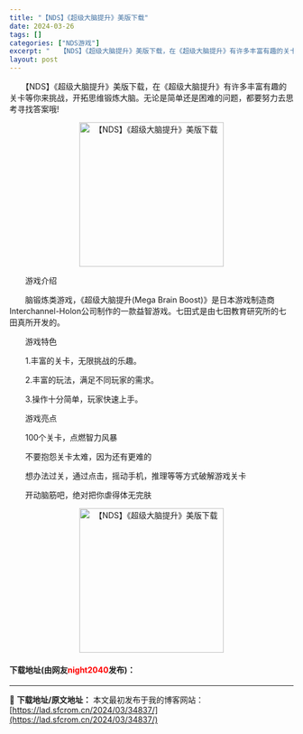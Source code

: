 ```yaml
---
title: "【NDS】《超级大脑提升》美版下载"
date: 2024-03-26
tags: []
categories: ["NDS游戏"]
excerpt: "　　【NDS】《超级大脑提升》美版下载，在《超级大脑提升》有许多丰富有趣的关卡等你来挑战，开拓思维锻炼大脑。无论是简单还是困难的问题，都要努力去思考寻找答案哦! 　　游戏介绍 　　脑锻炼类游戏，《超级大脑提升(Mega Brain Boost)》是日本游戏制造商Interchannel-Holon公&hellip;"
layout: post
---
```


 <p>　　【NDS】《超级大脑提升》美版下载，在《超级大脑提升》有许多丰富有趣的关卡等你来挑战，开拓思维锻炼大脑。无论是简单还是困难的问题，都要努力去思考寻找答案哦!</p> <p align="center"><img align="" border="0" src="https://lad.sfcrom.cn/wp-content/uploads/2024/03/20240326_660229b6a629c.jpg" width="256" alt="【NDS】《超级大脑提升》美版下载" /></p> <p>　　游戏介绍</p> <p>　　脑锻炼类游戏，《超级大脑提升(Mega Brain Boost)》是日本游戏制造商Interchannel-Holon公司制作的一款益智游戏。七田式是由七田教育研究所的七田真所开发的。</p> <p>　　游戏特色</p> <p>　　1.丰富的关卡，无限挑战的乐趣。</p> <p>　　2.丰富的玩法，满足不同玩家的需求。</p> <p>　　3.操作十分简单，玩家快速上手。</p> <p>　　游戏亮点</p> <p>　　100个关卡，点燃智力风暴</p> <p>　　不要抱怨关卡太难，因为还有更难的</p> <p>　　想办法过关，通过点击，摇动手机，推理等等方式破解游戏关卡</p> <p>　　开动脑筋吧，绝对把你虐得体无完肤</p> <p align="center"><img align="" border="0" src="https://lad.sfcrom.cn/wp-content/uploads/2024/03/20240326_660229b713ebf.jpg" width="256" alt="【NDS】《超级大脑提升》美版下载" /></p> <p><h4>下载地址(由网友<font color="red">night2040</font>发布)：</h4></p> 

---
📖 **下载地址/原文地址：** 本文最初发布于我的博客网站：[https://lad.sfcrom.cn/2024/03/34837/](https://lad.sfcrom.cn/2024/03/34837/)
